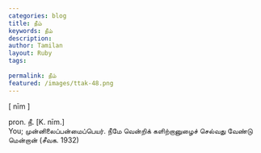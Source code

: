 ```yaml
---
categories: blog
title: நீம்
keywords: நீம்
description: 
author: Tamilan
layout: Ruby
tags: 
 
permalink: நீம்
featured: /images/ttak-48.png
---
```

  
[ nīm ]  
  
pron. நீ. [K. nīm.]  
You; முன்னிலைப்பன்மைப்பெயர். நீமே வென்றிக் களிற்றானுழைச் செல்வது வேண்டு மென்றான் (சீவக. 1932)